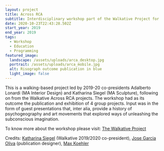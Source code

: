 ```yaml
---
layout: project
title: Across RCA
subtitle: Interdisciplinary workshop part of the Walkative Project for Across RCA
date: 2020-10-23T22:43:28.502Z
start_year: 2019
end_year: 2019
tags:
  - Workshop
  - Education
  - Programming
featured_image:
  landscape: /assets/uploads/arca_desktop.jpg
  portrait: /assets/uploads/arca_mobile.jpg
  alt: Risograph outcome publication in blue
  light_image: false
---
```

This is a walking-based project led by 2019-20 co-presidents Adalberto Lonardi (MA Interior Design) and Katharina Siegel (MA Sculpture), following on from the Walkative Across RCA projects. The workshop had as its outcome the publication and exhibition of 4 group projects. Input was in the form of guest presentations that, inter alia, provide a history of psychogeography and art movements that explored ways of unleashing the subconscious imagination.

To know more about the workshop please visit: [The Walkative Project](http://thewalkativeproject.org/event/across-rca-2019/)

Credits: [Katharina Siegel](http://www.katharinasiegel.de/) (Walkative 2019/2020 co-president), [Jose Garcia Oliva](https://josegarciaoliva.com/) (publication designer), [Max Koehler](maxkoehler)